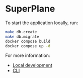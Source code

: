 # SuperPlane

To start the application locally, run:

```bash
make db.create
make db.migrate
docker compose build
docker compose up -d
```

For more information:
- [Local development](./docs/local-development.md)
- [CLI](./docs/cli.md)
